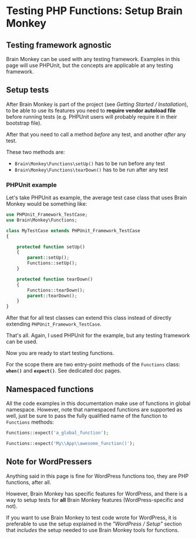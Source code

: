 <!--
currentMenu: "functionsetup"
currentSection: "PHP Functions"
title: "Setup Brain Monkey"
-->
# Testing PHP Functions: Setup Brain Monkey

## Testing framework agnostic

Brain Monkey can be used with any testing framework.
Examples in this page will use PHPUnit, but the concepts are applicable at any testing framework.


## Setup tests

After Brain Monkey is part of the project (see *Getting Started / Installation*), to be able to use its features
you need to **require vendor autoload file** before running tests (e.g. PHPUnit users will probably require it in their bootstrap file).

After that you need to call a method *before* any test, and another *after* any test.

These two methods are:

 - `Brain\Monkey\Functions\setUp()` has to be run before any test
 - `Brain\Monkey\Functions\tearDown()` has to be run after any test

### PHPUnit example

Let's take PHPUnit as example, the average test case class that uses Brain Monkey would be something like:

```php
use PHPUnit_Framework_TestCase;
use Brain\Monkey\Functions;

class MyTestCase extends PHPUnit_Framework_TestCase
{

    protected function setUp()
    {
        parent::setUp();
        Functions::setUp();
    }

    protected function tearDown()
    {
        Functions::tearDown();
        parent::tearDown();
    }
}
```

After that for all test classes can extend this class instead of directly extending `PHPUnit_Framework_TestCase`.

That's all. Again, I used PHPUnit for the example, but any testing framework can be used.

Now you are ready to start testing functions.

For the scope there are two entry-point methods of the `Functions` class: **`when()`** and **`expect()`**.
See dedicated doc pages.


## Namespaced functions

All the code examples in this documentation make use of functions in global namespace.
However, note that namespaced functions are supported as well, just be sure to pass the fully qualified name of the function
to `Functions` methods:

```php
Functions::expect('a_global_function');

Functions::expect('My\\App\\awesome_function()');
```


## Note for WordPressers

Anything said in this page is fine for WordPress functions too, they are PHP functions, after all.

However, Brain Monkey has specific features for WordPress, and there is a way to setup tests for **all** Brain Monkey features (WordPress-specific and not).

If you want to use Brain Monkey to test code wrote for WordPress, it is preferable to use the setup explained in the *"WordPress / Setup"* section
that *includes* the setup needed to use Brain Monkey tools for functions.
